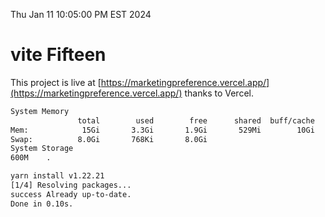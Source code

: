 Thu Jan 11 10:05:00 PM EST 2024

# vite Fifteen


This project is live at [https://marketingpreference.vercel.app/](https://marketingpreference.vercel.app/) thanks to Vercel.

```bash
System Memory
               total        used        free      shared  buff/cache   available
Mem:            15Gi       3.3Gi       1.9Gi       529Mi        10Gi        11Gi
Swap:          8.0Gi       768Ki       8.0Gi
System Storage
600M	.
```
```bash
yarn install v1.22.21
[1/4] Resolving packages...
success Already up-to-date.
Done in 0.10s.
```
